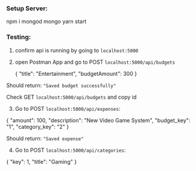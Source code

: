 ### Setup Server:
npm i
mongod
mongo
yarn start

### Testing:

1. confirm api is running by going to `localhost:5000`

2. open Postman App and go to POST `localhost:5000/api/budgets`

    {
        "title": "Entertainment",
        "budgetAmount": 300
    }

Should return:  `"Saved budget successfully"`

Check GET `localhost:5000/api/budgets` and copy id

3. Go to POST `localhost:5000/api/expenses`:

{
	"amount": 100,
	"description": "New Video Game System",
	"budget_key": "1",
	"category_key": "2"
}

Should return: `"Saved expense"`

4. Go to POST `localhost:5000/api/categories`:

{
	"key": 1,
	"title": "Gaming"
}






